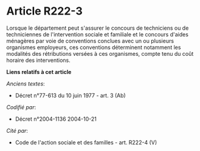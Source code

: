 # Article R222-3

Lorsque le département peut s'assurer le concours de techniciens ou de techniciennes de l'intervention sociale et familiale
et le concours d'aides ménagères par voie de conventions conclues avec un ou plusieurs organismes employeurs, ces conventions
déterminent notamment les modalités des rétributions versées à ces organismes, compte tenu du coût horaire des interventions.

**Liens relatifs à cet article**

_Anciens textes_:

  - Décret n°77-613 du 10 juin 1977 - art. 3 (Ab)

_Codifié par_:

  - Décret n°2004-1136 2004-10-21

_Cité par_:

  - Code de l'action sociale et des familles - art. R222-4 (V)
